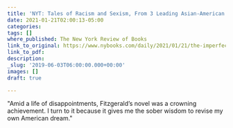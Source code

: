 ```yaml
---
title: 'NYT: Tales of Racism and Sexism, From 3 Leading Asian-American Women'
date: 2021-01-21T02:00:13-05:00
categories: 
tags: []
where_published: The New York Review of Books
link_to_original: https://www.nybooks.com/daily/2021/01/21/the-imperfect-and-sublime-gatsby/
link_to_pdf: 
description: 
_slug: '2019-06-03T06:00:00.000+00:00'
images: []
draft: true

---
```

"Amid a life of disappointments, Fitzgerald’s novel was a crowning achievement. I turn to it because it gives me the sober wisdom to revise my own American dream."